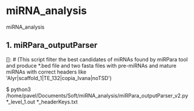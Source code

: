 # miRNA_analysis
miRNA_analysis

## 1. miRPara_outputParser
[]: # (This script filter the best candidates of miRNAs found by miRPara tool and produce *.bed file and two fasta files with pre-miRNAs and mature miRNAs with correct headers like 'Alyr|scaffold_1|TE_132|copia_Ivana|noTSD')

$ python3 /home/pavel/Documents/Soft/miRNA_analysis/miRPara_outputParser_v2.py \*_level_1.out \*_headerKeys.txt
